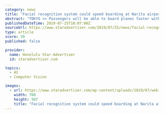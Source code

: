 ```yaml
---
category: news
title: "Facial recognition system could speed boarding at Narita airport"
abstract: "TOKYO >> Passengers will be able to board planes faster without having to present passports or boarding passes, thanks to a new facial recognition system. Narita will be the first airport in Japan to deploy the system, called OneID, ahead of an expected ..."
publishedDateTime: 2019-07-25T10:07:00Z
sourceUrl: https://www.staradvertiser.com/2019/07/25/news/facial-recognition-system-could-speed-boarding-at-narita-airport/
type: article
score: 39
published: false

provider:
  name: Honolulu Star-Advertiser
  id: staradvertiser.com

topics:
  - AI
  - Computer Vision

images:
  - url: https://www.staradvertiser.com/wp-content/uploads/2019/07/web1_334879311_1-16.jpg
    width: 760
    height: 507
    title: "Facial recognition system could speed boarding at Narita airport"
---
```

